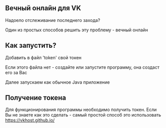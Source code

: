 ## Вечный онлайн для VK
Надоело отслеживание последнего захода?

Один из простых способов решить эту проблему - вечный онлайн



Как запустить?
------------
Добавить в файл 'token' свой токен

Если этого файла нет - создайте или запустите программу, она создаст его за Вас

Далее запускаем как обычное Java приложение


Получение токена
------------
Для функционирования программы необходимо получить токен. Если Вы не знаете как это сделать - самый простой способ это использовать https://vkhost.github.io/